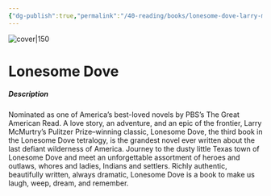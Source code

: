 ```yaml
---
{"dg-publish":true,"permalink":"/40-reading/books/lonesome-dove-larry-mc-murtry/","title":"Lonesome Dove"}
---
```



![cover|150](http://books.google.com/books/content?id=Re9ZwgL01jUC&printsec=frontcover&img=1&zoom=1&edge=curl&source=gbs_api)

# Lonesome Dove
##### Description
Nominated as one of America’s best-loved novels by PBS’s The Great American Read. A love story, an adventure, and an epic of the frontier, Larry McMurtry’s Pulitzer Prize–winning classic, Lonesome Dove, the third book in the Lonesome Dove tetralogy, is the grandest novel ever written about the last defiant wilderness of America. Journey to the dusty little Texas town of Lonesome Dove and meet an unforgettable assortment of heroes and outlaws, whores and ladies, Indians and settlers. Richly authentic, beautifully written, always dramatic, Lonesome Dove is a book to make us laugh, weep, dream, and remember.